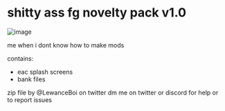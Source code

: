 # shitty ass fg novelty pack v1.0
![image](https://github.com/LewanceBoi/shitty-ass-fg-novelty-pack/assets/152652719/b65d8bdf-43d7-4e86-aafd-f7bf08b1f78c)

me when i dont know how to make mods

contains:
- eac splash screens
- bank files

zip file by @LewanceBoi on twitter
dm me on twitter or discord for help or to report issues
